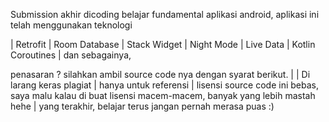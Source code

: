 Submission akhir dicoding belajar fundamental aplikasi android, aplikasi ini telah menggunakan teknologi

| Retrofit
| Room Database
| Stack Widget
| Night Mode
| Live Data
| Kotlin Coroutines
| dan sebagainya, 

penasaran ? silahkan ambil source code nya dengan syarat berikut.
|
| Di larang keras plagiat
| hanya untuk referensi
| lisensi source code ini bebas, saya malu kalau di buat lisensi macem-macem, banyak yang lebih mastah hehe
| yang terakhir, belajar terus jangan pernah merasa puas :)

